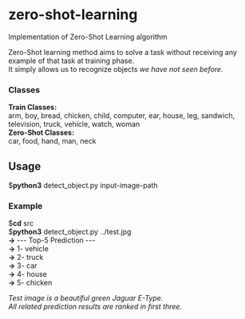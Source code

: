 # zero-shot-learning
Implementation of Zero-Shot Learning algorithm  
  
Zero-Shot learning method aims to solve a task without receiving any example of that task at training phase.  
It simply allows us to recognize objects *we have not seen before*.   
  
### Classes  
**Train Classes:**  
arm, boy, bread, chicken, child, computer, ear, house, leg, sandwich, television, truck, vehicle, watch, woman  
**Zero-Shot Classes:**  
car, food, hand, man, neck  
  
## Usage  
$**python3**  detect_object.py  input-image-path  
  
### Example  
$**cd**  src  
$**python3**  detect_object.py  ../test.jpg  
**->** --- Top-5 Prediction ---  
**->** 1- vehicle  
**->** 2- truck  
**->** 3- car  
**->** 4- house  
**->** 5- chicken  
  
  
*Test image is a beautiful green Jaguar E-Type.*  
*All related prediction results are ranked in first three.*  